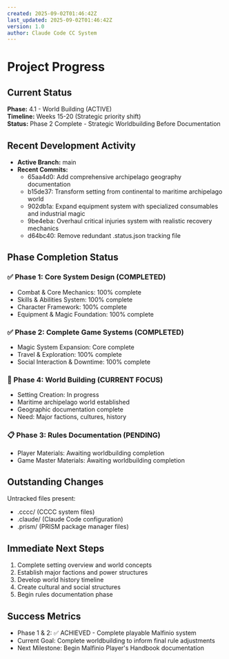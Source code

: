 ```yaml
---
created: 2025-09-02T01:46:42Z
last_updated: 2025-09-02T01:46:42Z
version: 1.0
author: Claude Code CC System
---
```


# Project Progress

## Current Status
**Phase:** 4.1 - World Building (ACTIVE)  
**Timeline:** Weeks 15-20 (Strategic priority shift)  
**Status:** Phase 2 Complete - Strategic Worldbuilding Before Documentation

## Recent Development Activity
- **Active Branch:** main
- **Recent Commits:**
  - 65aa4d0: Add comprehensive archipelago geography documentation
  - b15de37: Transform setting from continental to maritime archipelago world
  - 902db1a: Expand equipment system with specialized consumables and industrial magic
  - 9be4eba: Overhaul critical injuries system with realistic recovery mechanics
  - d64bc40: Remove redundant .status.json tracking file

## Phase Completion Status

### ✅ Phase 1: Core System Design (COMPLETED)
- Combat & Core Mechanics: 100% complete
- Skills & Abilities System: 100% complete  
- Character Framework: 100% complete
- Equipment & Magic Foundation: 100% complete

### ✅ Phase 2: Complete Game Systems (COMPLETED)
- Magic System Expansion: Core complete
- Travel & Exploration: 100% complete
- Social Interaction & Downtime: 100% complete

### 🔄 Phase 4: World Building (CURRENT FOCUS)
- Setting Creation: In progress
- Maritime archipelago world established
- Geographic documentation complete
- Need: Major factions, cultures, history

### 📋 Phase 3: Rules Documentation (PENDING)
- Player Materials: Awaiting worldbuilding completion
- Game Master Materials: Awaiting worldbuilding completion

## Outstanding Changes
Untracked files present:
- .cccc/ (CCCC system files)
- .claude/ (Claude Code configuration)
- .prism/ (PRISM package manager files)

## Immediate Next Steps
1. Complete setting overview and world concepts
2. Establish major factions and power structures  
3. Develop world history timeline
4. Create cultural and social structures
5. Begin rules documentation phase

## Success Metrics
- Phase 1 & 2: ✅ ACHIEVED - Complete playable Malfinio system
- Current Goal: Complete worldbuilding to inform final rule adjustments
- Next Milestone: Begin Malfinio Player's Handbook documentation